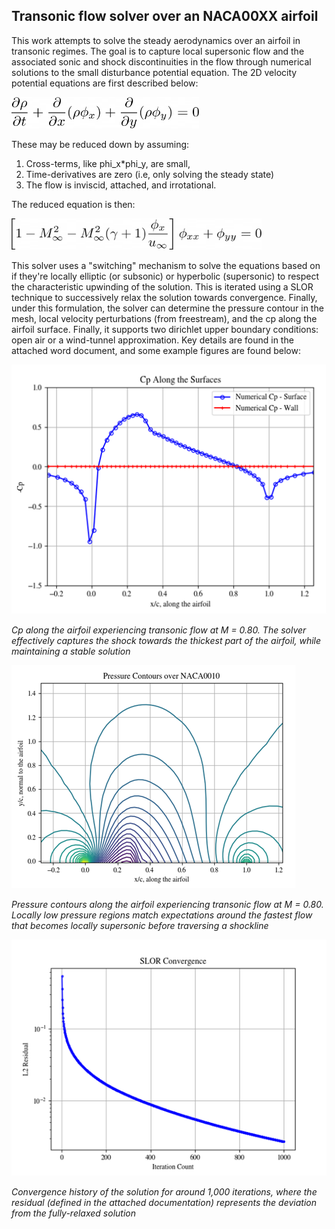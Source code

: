 ## Transonic flow solver over an NACA00XX airfoil ##

This work attempts to solve the steady aerodynamics over an airfoil in transonic regimes. The goal is to capture local supersonic flow and the associated sonic and shock discontinuities in the flow through numerical solutions to the small disturbance potential equation. The 2D velocity potential equations are first described below:

<img src="./Figs/eqn1.png" width="300" height="50">

These may be reduced down by assuming: 
1. Cross-terms, like phi_x*phi_y, are small,
2. Time-derivatives are zero (i.e, only solving the steady state)
3. The flow is inviscid, attached, and irrotational.

The reduced equation is then:

<img src="./Figs/eqn2.png" width="400" height="50">

This solver uses a "switching" mechanism to solve the equations based on if they're locally elliptic (or subsonic) or hyperbolic (supersonic) to respect the characteristic upwinding of the solution. This is iterated using a SLOR technique to successively relax the solution towards convergence. Finally, under this formulation, the solver can determine the pressure contour in the mesh, local velocity perturbations (from freestream), and the cp along the airfoil surface. Finally, it supports two dirichlet upper boundary conditions: open air or a wind-tunnel approximation. Key details are found in the attached word document, and some example figures are found below:

![Fig1](./Figs/NACA0010_M080.png)

*Cp along the airfoil experiencing transonic flow at M = 0.80. The solver effectively captures the shock towards the thickest part of the airfoil, while maintaining a stable solution*

![Fig2](./Figs/NACA0010_M080_pressure.png)

*Pressure contours along the airfoil experiencing transonic flow at M = 0.80. Locally low pressure regions match expectations around the fastest flow that becomes locally supersonic before traversing a shockline*

![Fig3](./Figs/Convergence.png)

*Convergence history of the solution for around 1,000 iterations, where the residual (defined in the attached documentation) represents the deviation from the fully-relaxed solution*
